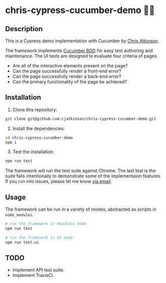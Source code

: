 # chris-cypress-cucumber-demo 🌲🥒

## Description

This is a Cypress demo implementation with Cucumber by [Chris Atkinson](mailto:cjatkinson19@gmail.com).

The framework implements [Cucumber BDD](https://github.com/cucumber/cucumber-js) for easy test authoring and maintenance. The UI tests are designed to evaluate four criteria of pages.
* Are all of the interactive elements present on the page?
* Can the page successfully render a front-end error?
* Can the page successfully render a back-end error?
* Can the primary functionality of the page be achieved?

## Installation

1. Clone this repository:

```bash
git clone git@github.com:cjatkinson/chris-cypress-cucumber-demo.git
```

2. Install the dependencies:

```bash
cd chris-cypress-cucumber-demo
npm i
```

3. Test the installation:

```bash
npm run test
```

The framework will run the test suite against Chrome. The last test is the suite fails intentionally to demonstrate some of the implementaion features. If you run into issues, please let me know [via email](mailto:cjatkinson19@gmail.com).

## Usage

The framework can be run in a variety of modes, abstracted as scripts in `node_modules`.

```bash
# run the framework in headless mode
npm run test
```

```bash
# run the framework in UI mode
npm run test:ui
```

## TODO
* Implement API test suite.
* Implement TravisCI.